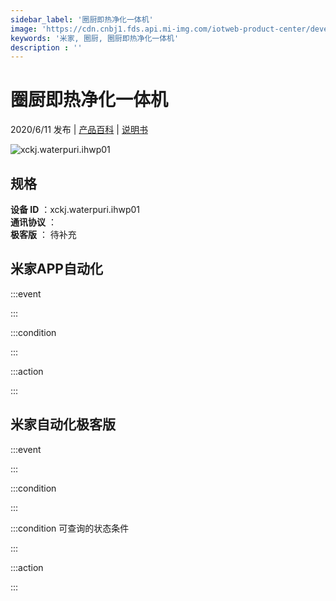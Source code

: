 ```yaml
---
sidebar_label: '圈厨即热净化一体机'
image: 'https://cdn.cnbj1.fds.api.mi-img.com/iotweb-product-center/developer_1576550310357iPIpylTq.png?GalaxyAccessKeyId=AKVGLQWBOVIRQ3XLEW&Expires=9223372036854775807&Signature=oAqE+WnspNHFDWos2DcJiKMVfm8='
keywords: '米家, 圈厨, 圈厨即热净化一体机'
description : ''
---
```

# 圈厨即热净化一体机

2020/6/11 发布 | [产品百科](https://home.mi.com/webapp/content/baike/product/index.html?model=xckj.waterpuri.ihwp01/) | [说明书](https://home.mi.com/views/introduction.html?model=xckj.waterpuri.ihwp01&region=cn)

![xckj.waterpuri.ihwp01](https://cdn.cnbj1.fds.api.mi-img.com/iotweb-product-center/developer_1576550310357iPIpylTq.png?GalaxyAccessKeyId=AKVGLQWBOVIRQ3XLEW&Expires=9223372036854775807&Signature=oAqE+WnspNHFDWos2DcJiKMVfm8=)

## 规格  
> 
**设备 ID** ：xckj.waterpuri.ihwp01  
**通讯协议** ：  
**极客版**  ： 待补充 


## 米家APP自动化  

:::event  

:::

:::condition  

:::

:::action   

:::

## 米家自动化极客版  

:::event  

:::

:::condition  

:::

:::condition 可查询的状态条件  

:::

:::action  

:::

        
